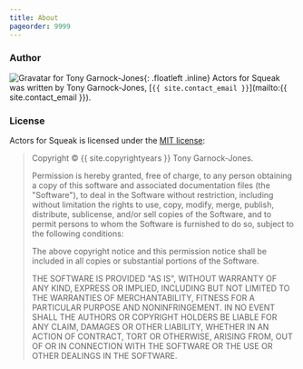 ```yaml
---
title: About
pageorder: 9999
---
```


### Author

![Gravatar for Tony Garnock-Jones](<https://gravatar.com/avatar/42b16d07d26467b3b1c06affe16413a2?d=mm&s=128>){: .floatleft .inline}
Actors for Squeak was written by Tony Garnock-Jones,
[`{{ site.contact_email }}`](mailto:{{ site.contact_email }}).

### License

Actors for Squeak is licensed under the
[MIT license](https://opensource.org/licenses/MIT):

> Copyright &copy; {{ site.copyrightyears }} Tony Garnock-Jones.
>
> Permission is hereby granted, free of charge, to any person
> obtaining a copy of this software and associated documentation files
> (the "Software"), to deal in the Software without restriction,
> including without limitation the rights to use, copy, modify, merge,
> publish, distribute, sublicense, and/or sell copies of the Software,
> and to permit persons to whom the Software is furnished to do so,
> subject to the following conditions:
>
> The above copyright notice and this permission notice shall be
> included in all copies or substantial portions of the Software.
>
> THE SOFTWARE IS PROVIDED "AS IS", WITHOUT WARRANTY OF ANY KIND,
> EXPRESS OR IMPLIED, INCLUDING BUT NOT LIMITED TO THE WARRANTIES OF
> MERCHANTABILITY, FITNESS FOR A PARTICULAR PURPOSE AND
> NONINFRINGEMENT. IN NO EVENT SHALL THE AUTHORS OR COPYRIGHT HOLDERS
> BE LIABLE FOR ANY CLAIM, DAMAGES OR OTHER LIABILITY, WHETHER IN AN
> ACTION OF CONTRACT, TORT OR OTHERWISE, ARISING FROM, OUT OF OR IN
> CONNECTION WITH THE SOFTWARE OR THE USE OR OTHER DEALINGS IN THE
> SOFTWARE.
